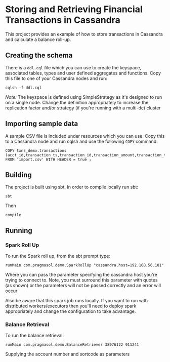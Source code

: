 # Storing and Retrieving Financial Transactions in Cassandra

This project provides an example of how to store transactions in Cassandra
and calculate a balance roll-up.

## Creating the schema
There is a `ddl.cql` file which you can use to create the keyspace, associated tables, types and user defined aggregates 
and functions. Copy this file to one of your Cassandra nodes and run:

    cqlsh -f ddl.cql
    
*Note:* The keyspace is defined using SimpleStrategy as it's designed to run on a single node. 
Change the definition appropriately to increase the replication factor and/or strategy (if you're running with a multi-dc)
cluster

## Importing sample data

A sample CSV file is included under resources which you can use. Copy this to a Cassandra node and run cqlsh and use the following `COPY` command:

    COPY txns_demo.transactions (acct_id,transaction_ts,transaction_id,transaction_amount,transaction_type,description,ttl_date) FROM 'import.csv' WITH HEADER = true ;

## Building
The project is built using sbt. In order to compile locally run sbt:

    sbt
    
Then

    compile
    
## Running

### Spark Roll Up
To run the Spark roll up, from the sbt prompt type:

    runMain com.pragmasol.demo.SparkRollUp "cassandra.host=192.168.56.101"
    
Where you can pass the parameter specifying the cassandra host you're trying to connect to.
Note, you must surround this parameter with quotes (as shown) or the parameters will not be passed correctly and an error will occur

Also be aware that this spark job runs locally. If you want to run with distributed workers/executors then you'll
need to deploy spark appropriately and change the configuration to take advantage.


### Balance Retrieval
To run the balance retrieval:

    runMain com.pragmasol.demo.BalanceRetriever 38976122 911241
    
Supplying the account number and sortcode as parameters

